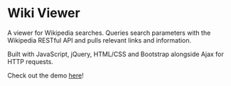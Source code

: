 # Wiki Viewer

A viewer for Wikipedia searches. Queries search parameters with the Wikipedia RESTful API and pulls relevant links and information.

Built with JavaScript, jQuery, HTML/CSS and Bootstrap alongside Ajax for HTTP requests. 

Check out the demo [here]!

[here]:  https://codepen.io/ibrahim0814/full/zdgbmo/
